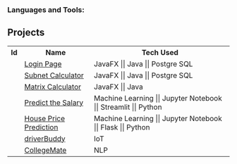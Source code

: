 


<!--<h1 align="center">Arjun</h1>-->

<p align="left">
</p>

<h3 align="left">Languages and Tools:</h3>






<h2>Projects</h2>

<table>
  <tr>
    <th>Id</th>
    <th>Name</th>
    <th>Tech Used</th>
 </tr>
  
  <tr>
    <td></td>
    <td><a href="https://github.com/codeasarjun/login_page">Login Page</td>
    <td>JavaFX || Java || Postgre SQL</td>
  </tr>


 <tr>
    <td></td>
    <td><a href="https://github.com/codeasarjun/Subnet-Calculator-">Subnet Calculator</td>
    <td>JavaFX || Java || Postgre SQL</td>
  </tr>

   <tr>
    <td></td>
    <td><a href="https://github.com/codeasarjun/matrix_calculator">Matrix Calculator</td>
    <td>JavaFX || Java</td>
  </tr>

  <tr>
    <td></td>
    <td><a href="https://github.com/codeasarjun/Predict-the-Salary">Predict the Salary</td>
    <td>Machine Learning || Jupyter Notebook || Streamlit || Python</td>
  </tr>


<tr>
    <td></td>
    <td><a href="https://github.com/codeasarjun/house_price_prediction">House Price Prediction</td>
    <td>Machine Learning || Jupyter Notebook || Flask || Python</td>
  </tr>
  

  <tr>
    <td></td>
    <td><a href="https://github.com/codeasarjun/DriverMate">driverBuddy</td>
    <td>IoT </td>
  </tr>
  
  

  <tr>
    <td></td>
    <td><a href="https://github.com/codeasarjun/CollegeMate">CollegeMate</td>
    <td>NLP </td>
  </tr>
      
  </tr>
</table>

